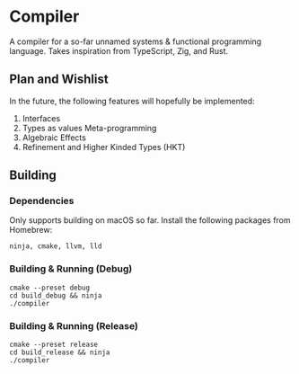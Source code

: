 # Compiler

A compiler for a so-far unnamed systems & functional programming language.
Takes inspiration from TypeScript, Zig, and Rust.

## Plan and Wishlist

In the future, the following features will hopefully be implemented:

 1. Interfaces
 2. Types as values Meta-programming
 3. Algebraic Effects
 4. Refinement and Higher Kinded Types (HKT)

## Building

### Dependencies

Only supports building on macOS so far. Install the following packages from Homebrew:

    ninja, cmake, llvm, lld

### Building & Running (Debug)

    cmake --preset debug
    cd build_debug && ninja
    ./compiler

### Building & Running (Release)

    cmake --preset release
    cd build_release && ninja
    ./compiler
